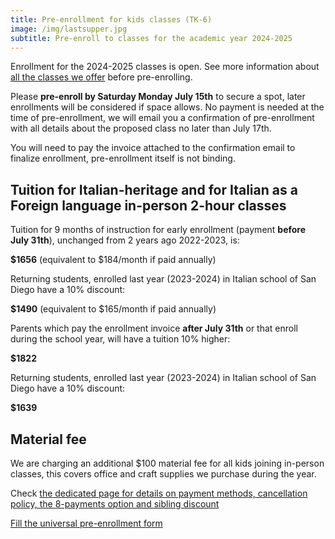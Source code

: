 ```yaml
---
title: Pre-enrollment for kids classes (TK-6)
image: /img/lastsupper.jpg
subtitle: Pre-enroll to classes for the academic year 2024-2025
---
```


Enrollment for the 2024-2025 classes is open.
See more information about [all the classes we offer](/classes) before pre-enrolling.

Please **pre-enroll by Saturday Monday July 15th** to secure a spot, later enrollments will be considered if space allows.
No payment is needed at the time of pre-enrollment, we will email you a confirmation of pre-enrollment with all details about the proposed class no later than July 17th.

You will need to pay the invoice attached to the confirmation email to finalize enrollment, pre-enrollment itself is not binding.

## Tuition for Italian-heritage and for Italian as a Foreign language in-person 2-hour classes

Tuition for 9 months of instruction for early enrollment (payment **before July 31th**), unchanged from 2 years ago 2022-2023, is:

**$1656** (equivalent to $184/month if paid annually)

Returning students, enrolled last year (2023-2024) in Italian school of San Diego have a 10% discount:

**$1490** (equivalent to $165/month if paid annually)

Parents which pay the enrollment invoice **after July 31th** or that enroll during the school year, will have a tuition 10% higher:

**$1822**

Returning students, enrolled last year (2023-2024) in Italian school of San Diego have a 10% discount:

**$1639**

## Material fee

We are charging an additional $100 material fee for all kids joining in-person classes, this covers office and craft supplies we purchase during the year.

Check [the dedicated page for details on payment methods, cancellation policy, the 8-payments option and sibling discount](/tuition-payment)

<div class="tc">
<a href="https://docs.google.com/forms/d/e/1FAIpQLSd4sac0Y2wdTd9gm2AF1Y9uuVPPyJzHfHEphJPA1iYPkrP43g/viewform?usp=sf_link" class="btn raise">Fill the universal pre-enrollment form</a>
</div>
